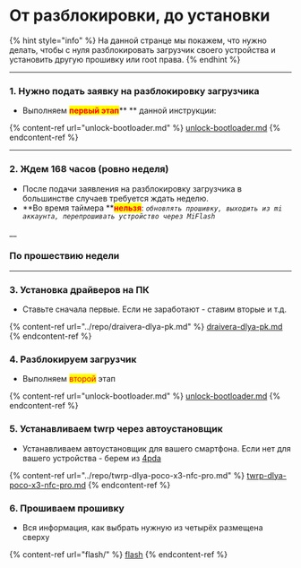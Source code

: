 # От разблокировки, до установки

{% hint style="info" %}
На данной странце мы покажем, что нужно делать, чтобы с нуля разблокировать загрузчик своего устройства и установить другую прошивку или root права.
{% endhint %}

***

### **1. Нужно подать заявку на разблокировку загрузчика**

* Выполняем <mark style="color:red;">**первый этап**</mark>** ** данной инструкции:

{% content-ref url="unlock-bootloader.md" %}
[unlock-bootloader.md](unlock-bootloader.md)
{% endcontent-ref %}

****

### **2. Ждем 168 часов (ровно неделя)**

* После подачи заявления на разблокировку загрузчика в большинстве случаев требуется ждать неделю.
* **Во время таймера **<mark style="color:red;">**нельзя**</mark>: _`обновлять прошивку, выходить из mi аккаунта, перепрошивать устройство через MiFlash`_

__

### **По прошествию недели**

****

### **3. Установка драйверов на ПК**

* Ставьте сначала первые. Если не заработают - ставим вторые и т.д.

{% content-ref url="../repo/draivera-dlya-pk.md" %}
[draivera-dlya-pk.md](../repo/draivera-dlya-pk.md)
{% endcontent-ref %}



### **4. Разблокируем загрузчик**

* Выполняем <mark style="color:red;">второй</mark> этап

{% content-ref url="unlock-bootloader.md" %}
[unlock-bootloader.md](unlock-bootloader.md)
{% endcontent-ref %}



### **5. Устанавливаем twrp через автоустановщик**

* Устанавливаем автоустановщик для вашего смартфона. Если нет для вашего устройства - берем из [4pda](https://4pda.to)

{% content-ref url="../repo/twrp-dlya-poco-x3-nfc-pro.md" %}
[twrp-dlya-poco-x3-nfc-pro.md](../repo/twrp-dlya-poco-x3-nfc-pro.md)
{% endcontent-ref %}



### **6. Прошиваем прошивку**

* Вся информация, как выбрать нужную из четырёх размещена сверху

{% content-ref url="flash/" %}
[flash](flash/)
{% endcontent-ref %}
